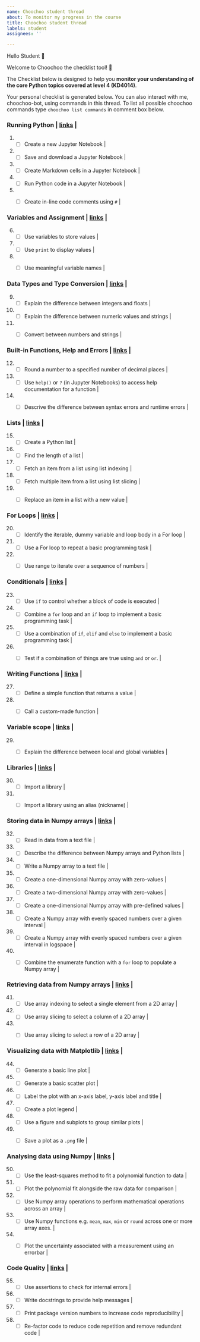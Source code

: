 ```yaml
---
name: Choochoo student thread
about: To monitor my progress in the course
title: Choochoo student thread
labels: student
assignees: ''

---
```


Hello Student :wave:

Welcome to Choochoo the checklist tool! :train:

The Checklist below is designed to help you **monitor your understanding of the core Python topics covered at level 4 (KD4014)**.

Your personal checklist is generated below. You can also interact with me, choochoo-bot, using commands in this thread. 
To list all possible choochoo commands type `choochoo list commands` in comment box below.



### Running Python |   [links](https://lucydot.github.io/python_novice/01-run-quit/index.html)  | 
1) - [ ] Create a new Jupyter Notebook |    
2) - [ ] Save and download a Jupyter Notebook |    
3) - [ ] Create Markdown cells in a Jupyter Notebook |    
4) - [ ] Run Python code in a Jupyter Notebook |    
5) - [ ] Create in-line code comments using `#` |    


### Variables and Assignment |   [links](https://lucydot.github.io/python_novice/02-variables/index.html)  | 
6) - [ ] Use variables to store values |    
7) - [ ] Use `print` to display values |    
8) - [ ] Use meaningful variable names |    


### Data Types and Type Conversion |   [links](https://lucydot.github.io/python_novice/03-types-conversion/index.html)  | 
9) - [ ] Explain the difference between integers and floats |    
10) - [ ] Explain the difference between numeric values and strings |    
11) - [ ] Convert between numbers and strings |    


### Built-in Functions, Help and Errors |   [links](https://lucydot.github.io/python_novice/04-built-in/index.html)  | 
12) - [ ] Round a number to a specified number of decimal places |    
13) - [ ] Use `help()` or `?` (in Jupyter Notebooks) to access help documentation for a function |    
14) - [ ] Descrive the difference between syntax errors and runtime errors |    


### Lists |   [links](https://lucydot.github.io/python_novice/05-lists/index.html)  | 
15) - [ ] Create a Python list |    
16) - [ ] Find the length of a list |    
17) - [ ] Fetch an item from a list using list indexing |    
18) - [ ] Fetch multiple item from a list using list slicing |    
19) - [ ] Replace an item in a list with a new value |    


### For Loops |   [links](https://lucydot.github.io/python_novice/06-for-loops/index.html)  | 
20) - [ ] Identify the iterable, dummy variable and loop body in a For loop |    
21) - [ ] Use a For loop to repeat a basic programming task |    
22) - [ ] Use range to iterate over a sequence of numbers |    


### Conditionals |   [links](https://lucydot.github.io/python_novice/07-conditionals/index.html)  | 
23) - [ ] Use `if` to control whether a block of code is executed |    
24) - [ ] Combine a `for` loop and an `if` loop to implement a basic programming task |    
25) - [ ] Use a combination of `if`, `elif` and `else` to implement a basic programming task |    
26) - [ ] Test if a combination of things are true using `and` or `or`. |    


### Writing Functions |   [links](https://lucydot.github.io/python_novice/08-writing-functions/index.html)  | 
27) - [ ] Define a simple function that returns a value |    
28) - [ ] Call a custom-made function |    


### Variable scope |   [links](https://lucydot.github.io/python_novice/09-scope/index.html)  | 
29) - [ ] Explain the difference between local and global variables |    


### Libraries |   [links](https://lucydot.github.io/python_novice/10-libraries/index.html)  | 
30) - [ ] Import a library |    
31) - [ ] Import a library using an alias (nickname) |    


### Storing data in Numpy arrays |   [links](https://lucydot.github.io/python_novice/12-numpy-intro/index.html)  | 
32) - [ ] Read in data from a text file |    
33) - [ ] Describe the difference between Numpy arrays and Python lists |    
34) - [ ] Write a Numpy array to a text file |    
35) - [ ] Create a one-dimensional Numpy array with zero-values |    
36) - [ ] Create a two-dimensional Numpy array with zero-values |    
37) - [ ] Create a one-dimensional Numpy array with pre-defined values |    
38) - [ ] Create a Numpy array with evenly spaced numbers over a given interval |    
39) - [ ] Create a Numpy array with evenly spaced numbers over a given interval in logspace |    
40) - [ ] Combine the enumerate function with a `for` loop to populate a Numpy array |    


### Retrieving data from Numpy arrays |   [links](https://lucydot.github.io/python_novice/13-numpy-selecting/index.html)  | 
41) - [ ] Use array indexing to select a single element from a 2D array |    
42) - [ ] Use array slicing to select a column of a 2D array |    
43) - [ ] Use array slicing to select a row of a 2D array |    


### Visualizing data with Matplotlib |   [links](https://lucydot.github.io/python_novice/14-visualising-data/index.html)  | 
44) - [ ] Generate a basic line plot |    
45) - [ ] Generate a basic scatter plot |    
46) - [ ] Label the plot with an x-axis label, y-axis label and title |    
47) - [ ] Create a plot legend |    
48) - [ ] Use a figure and subplots to group similar plots |    
49) - [ ] Save a plot as a `.png` file |    


### Analysing data using Numpy |   [links](https://lucydot.github.io/python_novice/15-numpy-analysis/index.html)  | 
50) - [ ] Use the least-squares method to fit a polynomial function to data |    
51) - [ ] Plot the polynomial fit alongside the raw data for comparison |    
52) - [ ] Use Numpy array operations to perform mathematical operations across an array |    
53) - [ ] Use Numpy functions e.g. `mean`, `max`, `min` or `round` across one or more array axes. |    
54) - [ ] Plot the uncertainty associated with a measurement using an errorbar |    


### Code Quality |   [links](https://lucydot.github.io/python_novice/16-style/index.html)  | 
55) - [ ] Use assertions to check for internal errors |    
56) - [ ] Write docstrings to provide help messages |    
57) - [ ] Print package version numbers to increase code reproducibility |    
58) - [ ] Re-factor code to reduce code repetition and remove redundant code |    
